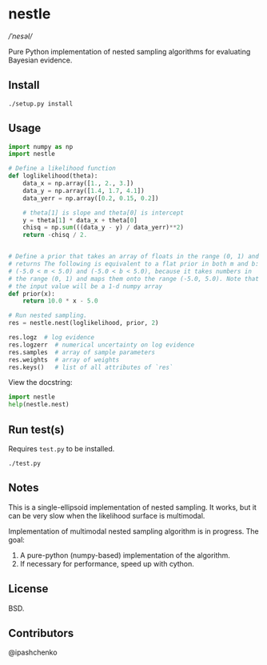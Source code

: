 nestle
======

*/ˈnesəl/*

Pure Python implementation of nested sampling algorithms for
evaluating Bayesian evidence.


Install
-------

```
./setup.py install
```


Usage
-----

```python
import numpy as np
import nestle

# Define a likelihood function
def loglikelihood(theta):
    data_x = np.array([1., 2., 3.])
    data_y = np.array([1.4, 1.7, 4.1])
    data_yerr = np.array([0.2, 0.15, 0.2])

    # theta[1] is slope and theta[0] is intercept
    y = theta[1] * data_x + theta[0]
    chisq = np.sum(((data_y - y) / data_yerr)**2)
    return -chisq / 2.


# Define a prior that takes an array of floats in the range (0, 1) and
# returns The following is equivalent to a flat prior in both m and b:
# (-5.0 < m < 5.0) and (-5.0 < b < 5.0), because it takes numbers in
# the range (0, 1) and maps them onto the range (-5.0, 5.0). Note that
# the input value will be a 1-d numpy array
def prior(x):
    return 10.0 * x - 5.0

# Run nested sampling.
res = nestle.nest(loglikelihood, prior, 2)

res.logz  # log evidence
res.logzerr  # numerical uncertainty on log evidence
res.samples  # array of sample parameters
res.weights  # array of weights
res.keys()   # list of all attributes of `res`
```

View the docstring:

```python
import nestle
help(nestle.nest)
```

Run test(s)
-----------
Requires `test.py` to be installed.

```
./test.py
```

Notes
-----

This is a single-ellipsoid implementation of nested sampling. It
works, but it can be very slow when the likelihood surface is
multimodal.

Implementation of multimodal nested sampling algorithm is in progress.
The goal:

1. A pure-python (numpy-based) implementation of the algorithm.
2. If necessary for performance, speed up with cython.

License
-------

BSD.

Contributors
------------

@ipashchenko